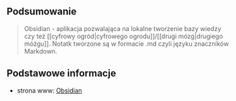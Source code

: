 ## Podsumowanie
> Obsidian - aplikacja pozwalająca na lokalne tworzenie bazy wiedzy czy też [[cyfrowy ogród|cyfrowego ogrodu]]/[[drugi mózg|drugiego móżgu]]. Notatk tworzone są w formacie .md czyli języku znaczników Markdown.

## Podstawowe informacje
- strona www: [Obsidian](https://obsidian.md/)
